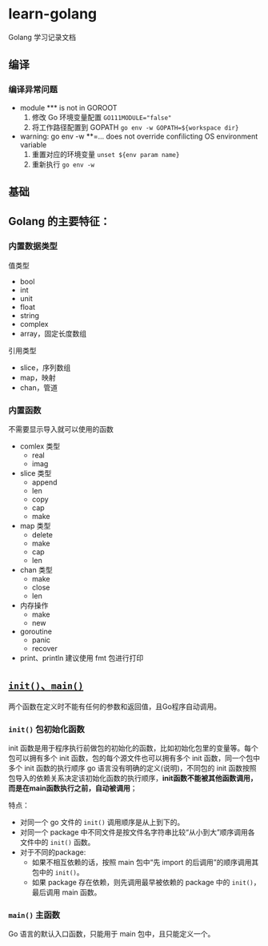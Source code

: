 # learn-golang

Golang 学习记录文档

## 编译

### 编译异常问题

- module *** is not in GOROOT
  1. 修改 Go 环境变量配置 `GO111MODULE="false"`
  1. 将工作路径配置到 GOPATH `go env -w GOPATH=${workspace dir}`
- warning: go env -w **=... does not override confilicting OS environment variable
  1. 重置对应的环境变量 `unset ${env param name}`
  1. 重新执行 `go env -w`


## 基础

Golang 的主要特征：
- 

### 内置数据类型

值类型
- bool
- int
- unit
- float
- string
- complex
- array，固定长度数组

引用类型
- slice，序列数组
- map，映射
- chan，管道

### 内置函数

不需要显示导入就可以使用的函数
- comlex 类型
  - real
  - imag
- slice 类型
  - append
  - len
  - copy
  - cap
  - make
- map 类型
  - delete
  - make
  - cap
  - len
- chan 类型
  - make
  - close
  - len
- 内存操作
  - make
  - new
- goroutine
  - panic
  - recover
- print、println
  建议使用 fmt 包进行打印

## [`init()`、`main()`](https://www.topgoer.cn/docs/golang/chapter02-3)

两个函数在定义时不能有任何的参数和返回值，且Go程序自动调用。

### `init()` 包初始化函数

init 函数是用于程序执行前做包的初始化的函数，比如初始化包里的变量等。每个包可以拥有多个 init 函数，包的每个源文件也可以拥有多个 init 函数，同一个包中多个 init 函数的执行顺序 go 语言没有明确的定义(说明)，不同包的 init 函数按照包导入的依赖关系决定该初始化函数的执行顺序，**init函数不能被其他函数调用，而是在main函数执行之前，自动被调用**；

特点：
- 对同一个 go 文件的 `init()` 调用顺序是从上到下的。
- 对同一个 package 中不同文件是按文件名字符串比较“从小到大”顺序调用各文件中的 `init()` 函数。
- 对于不同的package:
  - 如果不相互依赖的话，按照 main 包中“先 import 的后调用”的顺序调用其包中的 `init()`。
  - 如果 package 存在依赖，则先调用最早被依赖的 package 中的 `init()`，最后调用 main 函数。

### `main()` 主函数

Go 语言的默认入口函数，只能用于 main 包中，且只能定义一个。

## 
















